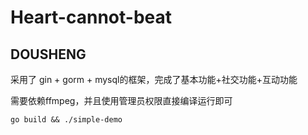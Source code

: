 # Heart-cannot-beat

## DOUSHENG

采用了 gin + gorm + mysql的框架，完成了基本功能+社交功能+互动功能


需要依赖ffmpeg，并且使用管理员权限直接编译运行即可

```shell
go build && ./simple-demo
```

